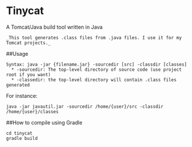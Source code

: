 # Tinycat
A Tomcat/Java build tool written in Java
```
_This tool generates .class files from .java files. I use it for my Tomcat projects._
```
##Usage
```
Syntax: java -jar {filename.jar} -sourcedir [src] -classdir [classes]
  * -sourcedir: The top-level directory of source code (use project root if you want)
  * -classedir: the top-level directory will contain .class files generated
```
For instance:
```
java -jar javautil.jar -sourcedir /home/{user}/src -classdir /home/{user}/classes
```
##How to compile using Gradle
```
cd tinycat
gradle build
```
